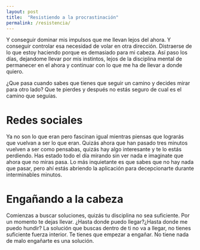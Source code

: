 ```yaml
---
layout: post
title:  "Resistiendo a la procrastinación"
permalink: /resistencia/
---
```


Y conseguir dominar mis impulsos que me llevan lejos del ahora. Y conseguir controlar esa necesidad de volar en otra dirección. Distraerse de lo que estoy haciendo porque es demasiado para mi cabeza. Así paso los días, dejandome llevar por mis instintos, lejos de la disciplina mental de permanecer en el ahora y continuar con lo que me ha de llevar a donde quiero.

¿Que pasa cuando sabes que tienes que seguir un camino y decides mirar para otro lado? Que te pierdes y después no estás seguro de cual es el camino que seguías.

# Redes sociales

Ya no son lo que eran pero fascinan igual mientras piensas que lograrás que vuelvan a ser lo que eran. Quizás ahora que han pasado tres minutos vuelven a ser como pensabas, quizás hay algo interesante y te lo estás perdiendo. Has estado todo el día mirando sin ver nada e imaginate que ahora que no miras pasa. Lo más inquietante es que sabes que no hay nada que pasar, pero ahí estás abriendo la aplicación para decepcionarte durante interminables minutos. 

# Engañando a la cabeza

Comienzas a buscar soluciones, quizás tu disciplina no sea suficiente. Por un momento te dejas llevar. ¿Hasta donde puedo llegar?¿Hasta donde me puedo hundir? La solución que buscas dentro de ti no va a llegar, no tienes suficiente fuerza interior. Te tienes que empezar a engañar. No tiene nada de malo engañarte es una solución.
